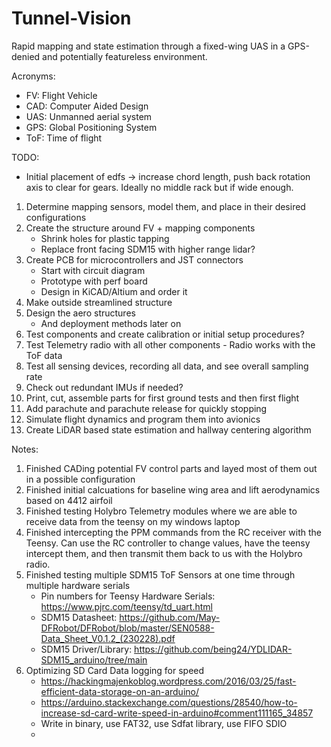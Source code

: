 # Tunnel-Vision
Rapid mapping and state estimation through a fixed-wing UAS in a GPS-denied and potentially featureless environment.


Acronyms:
- FV: Flight Vehicle
- CAD: Computer Aided Design
- UAS: Unmanned aerial system
- GPS: Global Positioning System
- ToF: Time of flight

TODO:
- Initial placement of edfs -> increase chord length, push back rotation axis to clear for gears. Ideally no middle rack but if wide enough.
1. Determine mapping sensors, model them, and place in their desired configurations
2. Create the structure around FV + mapping components
     - Shrink holes for plastic tapping
     - Replace front facing SDM15 with higher range lidar?
3. Create PCB for microcontrollers and JST connectors
     - Start with circuit diagram
     - Prototype with perf board
     - Design in KiCAD/Altium and order it
4. Make outside streamlined structure
5. Design the aero structures
     - And deployment methods later on
6. Test components and create calibration or initial setup procedures?
7. Test Telemetry radio with all other components
        - Radio works with the ToF data
8. Test all sensing devices, recording all data, and see overall sampling rate
9. Check out redundant IMUs if needed?
10. Print, cut, assemble parts for first ground tests and then first flight
11. Add parachute and parachute release for quickly stopping
12. Simulate flight dynamics and program them into avionics
13. Create LiDAR based state estimation and hallway centering algorithm 

Notes:
1. Finished CADing potential FV control parts and layed most of them out in a possible configuration
2. Finished initial calcuations for baseline wing area and lift aerodynamics based on 4412 airfoil
3. Finished testing Holybro Telemetry modules where we are able to receive data from the teensy on my windows laptop
4. Finished intercepting the PPM commands from the RC receiver with the Teensy. Can use the RC controller to change values, have the teensy intercept them, and then transmit them back to us with the Holybro radio.
5. Finished testing multiple SDM15 ToF Sensors at one time through multiple hardware serials
     - Pin numbers for Teensy Hardware Serials: https://www.pjrc.com/teensy/td_uart.html
     - SDM15 Datasheet: https://github.com/May-DFRobot/DFRobot/blob/master/SEN0588-Data_Sheet_V0.1.2_(230228).pdf
     - SDM15 Driver/Library: https://github.com/being24/YDLIDAR-SDM15_arduino/tree/main
6. Optimizing SD Card Data logging for speed
     - https://hackingmajenkoblog.wordpress.com/2016/03/25/fast-efficient-data-storage-on-an-arduino/
     - https://arduino.stackexchange.com/questions/28540/how-to-increase-sd-card-write-speed-in-arduino#comment111165_34857
     - Write in binary, use FAT32, use Sdfat library, use FIFO SDIO
     - 
